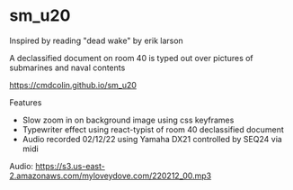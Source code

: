 # sm_u20

Inspired by reading "dead wake" by erik larson

A declassified document on room 40 is typed out over pictures of submarines and
naval contents

https://cmdcolin.github.io/sm_u20

Features

- Slow zoom in on background image using css keyframes
- Typewriter effect using react-typist of room 40 declassified document
- Audio recorded 02/12/22 using Yamaha DX21 controlled by SEQ24 via midi

Audio: https://s3.us-east-2.amazonaws.com/myloveydove.com/220212_00.mp3
